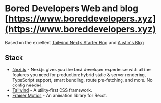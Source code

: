 # Bored Developers Web and blog [https://www.boreddevelopers.xyz](https://www.boreddevelopers.xyz)

Based on the excellent [Tailwind Nextjs Starter Blog](https://github.com/timlrx/tailwind-nextjs-starter-blog) and [Austin's Blog](https://github.com/Austionian/blog.r00ks)

## Stack

- [Next.js](https://nextjs.org/) - Next.js gives you the best developer experience with all the features you need for production: hybrid static & server rendering, TypeScript support, smart bundling, route pre-fetching, and more. No config needed.
- [Tailwind](https://tailwindcss.com/) - A utility-first CSS framework.
- [Framer Motion](https://www.framer.com/motion/) - An animation library for React.
